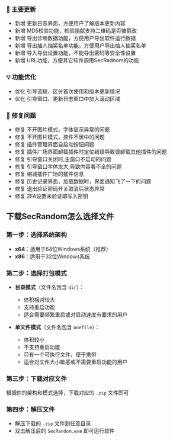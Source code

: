 ### 🚀 主要更新
- 新增 更新日志界面，方便用户了解版本更新内容
- 新增 MD5校验功能，检验捐献支持二维码是否被篡改
- 新增 导出诊断数据功能，方便用户导出软件运行数据
- 新增 导出抽人抽奖名单功能，方便用户导出抽人抽奖名单
- 新增 导入导出设置功能，不能导出密码等安全性设置
- 新增 URL功能，方便其它软件调用SecRadnom的功能

### 💡 功能优化
- 优化 引导流程，区分首次使用和版本更新情况
- 优化 引导窗口、更新日志窗口中加入滚动区域

### 🐛 修复问题
- 修复 不开图片模式，字体显示异常的问题
- 修复 不开图片模式，控件不居中的问题
- 修复 插件管理界面自启动按钮问题
- 修复 插件广场界面卸载插件时定位错误导致误卸载其他插件的问题
- 修复 引导窗口关闭时,主窗口不启动的问题
- 修复 引导窗口字体太大,导致内容看不全的问题
- 修复 缩减插件广场的插件信息
- 修复 历史记录界面，加载数据时，界面通知飞了一下的问题
- 修复 退出验证密码开关取消后状态异常
- 修复 2FA设置未验证即写入密钥

## 下载SecRandom怎么选择文件
 
### 第一步：选择系统架构
- **x64**：适用于64位Windows系统（推荐）
- **x86**：适用于32位Windows系统

### 第二步：选择打包模式
- **目录模式**（文件名包含 `dir`）：
  - 体积相对较大
  - 支持重启功能
  - 适合需要频繁重启或对启动速度有要求的用户

- **单文件模式**（文件名包含 `onefile`）：
  - 体积较小
  - 不支持重启功能
  - 只有一个可执行文件，便于携带
  - 适合对文件大小敏感或不需要重启功能的用户

### 第三步：下载对应文件
根据你的架构和模式选择，下载对应的 `.zip` 文件即可

### 第四步：解压文件
- 解压下载的 `.zip` 文件到任意目录
- 双击解压后的 `SecRandom.exe` 即可运行软件

